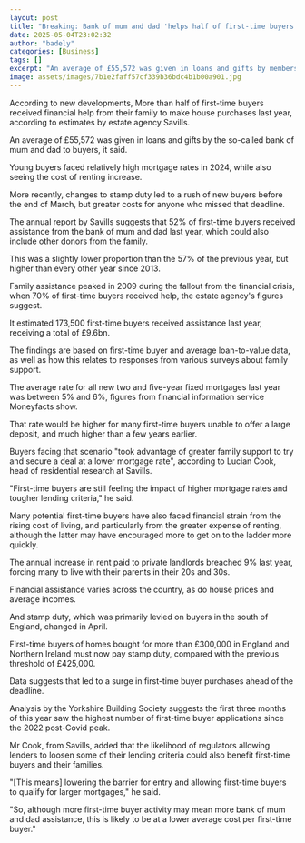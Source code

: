 ```yaml
---
layout: post
title: "Breaking: Bank of mum and dad 'helps half of first-time buyers'"
date: 2025-05-04T23:02:32
author: "badely"
categories: [Business]
tags: []
excerpt: "An average of £55,572 was given in loans and gifts by members of the family, estimates show."
image: assets/images/7b1e2faff57cf339b36bdc4b1b00a901.jpg
---
```


According to new developments, More than half of first-time buyers received financial help from their family to make house purchases last year, according to estimates by estate agency Savills.

An average of £55,572 was given in loans and gifts by the so-called bank of mum and dad to buyers, it said.

Young buyers faced relatively high mortgage rates in 2024, while also seeing the cost of renting increase.

More recently, changes to stamp duty led to a rush of new buyers before the end of March, but greater costs for anyone who missed that deadline.

The annual report by Savills suggests that 52% of first-time buyers received assistance from the bank of mum and dad last year, which could also include other donors from the family.

This was a slightly lower proportion than the 57% of the previous year, but higher than every other year since 2013.

Family assistance peaked in 2009 during the fallout from the financial crisis, when 70% of first-time buyers received help, the estate agency's figures suggest.

It estimated 173,500 first-time buyers received assistance last year, receiving a total of £9.6bn.

The findings are based on first-time buyer and average loan-to-value data, as well as how this relates to responses from various surveys about family support.

The average rate for all new two and five-year fixed mortgages last year was between 5% and 6%, figures from financial information service Moneyfacts show.

That rate would be higher for many first-time buyers unable to offer a large deposit, and much higher than a few years earlier.

Buyers facing that scenario "took advantage of greater family support to try and secure a deal at a lower mortgage rate", according to Lucian Cook, head of residential research at Savills.

"First-time buyers are still feeling the impact of higher mortgage rates and tougher lending criteria," he said.

Many potential first-time buyers have also faced financial strain from the rising cost of living, and particularly from the greater expense of renting, although the latter may have encouraged more to get on to the ladder more quickly.

The annual increase in rent paid to private landlords breached 9% last year, forcing many to live with their parents in their 20s and 30s. 

Financial assistance varies across the country, as do house prices and average incomes.

And stamp duty, which was primarily levied on buyers in the south of England, changed in April.

First-time buyers of homes bought for more than £300,000 in England and Northern Ireland must now pay stamp duty, compared with the previous threshold of £425,000.

Data suggests that led to a surge in first-time buyer purchases ahead of the deadline.

Analysis by the Yorkshire Building Society suggests the first three months of this year saw the highest number of first-time buyer applications since the 2022 post-Covid peak.

Mr Cook, from Savills, added that the likelihood of regulators allowing lenders to loosen some of their lending criteria could also benefit first-time buyers and their families.

"[This means] lowering the barrier for entry and allowing first-time buyers to qualify for larger mortgages," he said. 

"So, although more first-time buyer activity may mean more bank of mum and dad assistance, this is likely to be at a lower average cost per first-time buyer."

